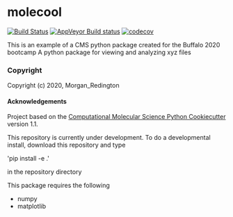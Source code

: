 molecool
==============================
[//]: # (Badges)
[![Build Status](https://travis-ci.com/morg-red/molecool.svg?branch=master)](https://travis-ci.com/morg-red/molecool)
[![AppVeyor Build status](https://ci.appveyor.com/api/projects/status/REPLACE_WITH_APPVEYOR_LINK/branch/master?svg=true)](https://ci.appveyor.com/project/REPLACE_WITH_OWNER_ACCOUNT/molecool/branch/master)
[![codecov](https://codecov.io/gh/morg-red/molecool/branch/master/graph/badge.svg)](https://codecov.io/gh/morg-red/molecool)

This is an example of a CMS python package created for the Buffalo 2020 bootcamp
A python package for viewing and analyzing xyz files

### Copyright

Copyright (c) 2020, Morgan_Redington


#### Acknowledgements

Project based on the
[Computational Molecular Science Python Cookiecutter](https://github.com/molssi/cookiecutter-cms) version 1.1.

This repository is currently under development. To do a developmental install, download this repository and type

'pip install -e .'

in the repository directory

This package requires the following
 - numpy
 - matplotlib
